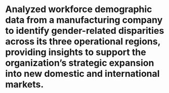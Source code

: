 # Analyzed workforce demographic data from a manufacturing company to identify gender-related disparities across its three operational regions, providing insights to support the organization’s strategic expansion into new domestic and international markets.
